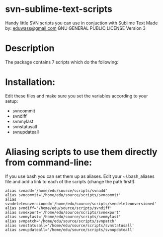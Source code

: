 svn-sublime-text-scripts
========================

Handy little SVN scripts you can use in conjuction with Sublime Text
Made by: eduwass@gmail.com
GNU GENERAL PUBLIC LICENSE Version 3

Description
========================
The package contains 7 scripts which do the following:

Installation:
========================
Edit these files and make sure you set the variables according to your setup:
- svncommit
- svndiff
- svnmylast
- svnstatusall
- svnupdateall


Aliasing scripts to use them directly from command-line:
========================
If you use bash you can set them up as aliases.
Edit your ~/.bash_aliases file and add a link to each of the scripts (change the path first!):

	alias svnadd='/home/edu/source/scripts/svnadd'
	alias svncommit='/home/edu/source/scripts/svncommit'
	alias svndeleteunversioned='/home/edu/source/scripts/svndeleteunversioned'
	alias svndiff='/home/edu/source/scripts/svndiff'
	alias svnexport='/home/edu/source/scripts/svnexport'
	alias svnmylast='/home/edu/source/scripts/svnmylast'
	alias svnpatch='/home/edu/source/scripts/svnpatch'
	alias svnstatusall='/home/edu/source/scripts/svnstatusall'
	alias svnupdateall='/home/edu/source/scripts/svnupdateall'

